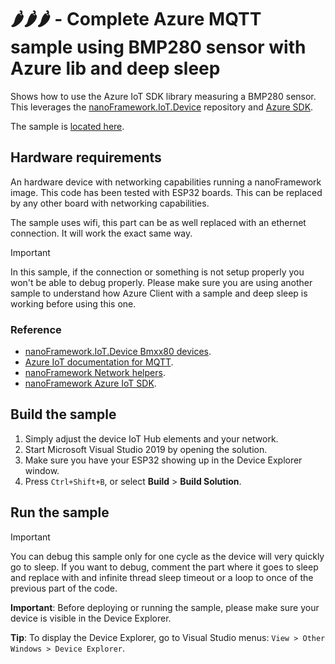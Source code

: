 # 🌶️🌶️🌶️ - Complete Azure MQTT sample using BMP280 sensor **with** Azure lib and deep sleep

Shows how to use the Azure IoT SDK library measuring a BMP280 sensor. This leverages the [nanoFramework.IoT.Device](https://github.com/nanoframework/nanoFramework.IoT.Device) repository and [Azure SDK](https://github.com/nanoframework/nanoFramework.Azure.Devices).

The sample is [located here](./).

## Hardware requirements

An hardware device with networking capabilities running a nanoFramework image. 
This code has been tested with ESP32 boards. This can be replaced by any other board with networking capabilities.

The sample uses wifi, this part can be as well replaced with an ethernet connection. It will work the exact same way.

> [!Important]
>
> In this sample, if the connection or something is not setup properly you won't be able to debug properly. Please make sure you are using another sample to understand how Azure Client with a sample and deep sleep is working before using this one.

### Reference

- [nanoFramework.IoT.Device Bmxx80 devices](https://github.com/nanoframework/nanoFramework.IoT.Device/tree/develop/devices/Bmxx80).
- [Azure IoT documentation for MQTT](https://docs.microsoft.com/en-us/azure/iot-hub/iot-hub-mqtt-support).
- [nanoFramework Network helpers](https://github.com/nanoframework/System.Device.Wifi).
- [nanoFramework Azure IoT SDK](https://github.com/nanoframework/nanoFramework.Azure.Devices).

## Build the sample

1. Simply adjust the device IoT Hub elements and your network.
2. Start Microsoft Visual Studio 2019 by opening the solution.
3. Make sure you have your ESP32 showing up in the Device Explorer window.
4. Press `Ctrl+Shift+B`, or select **Build** \> **Build Solution**.

## Run the sample

> [!Important]
>
> You can debug this sample only for one cycle as the device will very quickly go to sleep. If you want to debug, comment the part where it goes to sleep and replace with and infinite thread sleep timeout or a loop to once of the previous part of the code.
>
> **Important**: Before deploying or running the sample, please make sure your device is visible in the Device Explorer.
>
> **Tip**: To display the Device Explorer, go to Visual Studio menus: `View > Other Windows > Device Explorer`.
